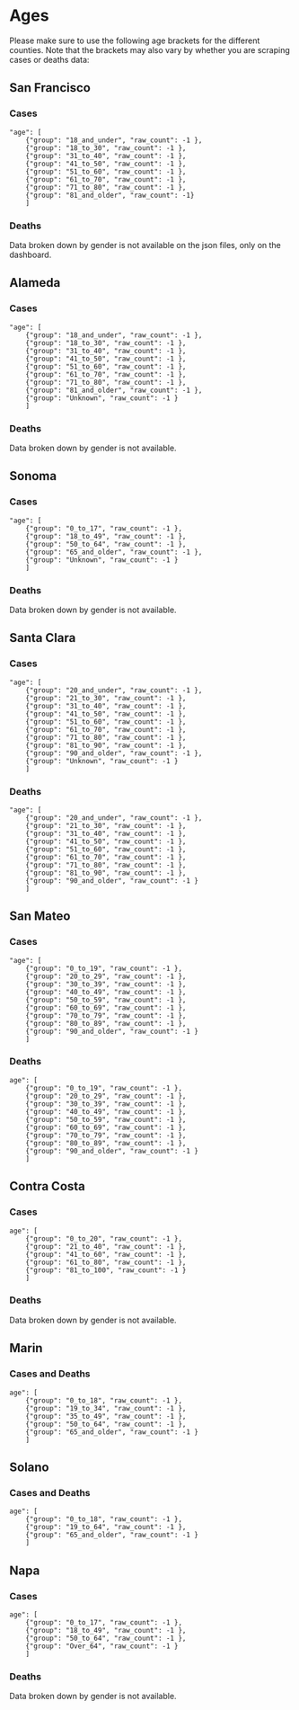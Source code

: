 # Ages

Please make sure to use the following age brackets for the different counties. Note that the brackets may also vary by whether you are scraping cases or deaths data:


## San Francisco
### Cases
	"age": [
    	{"group": "18_and_under", "raw_count": -1 },
        {"group": "18_to_30", "raw_count": -1 },
        {"group": "31_to_40", "raw_count": -1 },
        {"group": "41_to_50", "raw_count": -1 },
        {"group": "51_to_60", "raw_count": -1 },
        {"group": "61_to_70", "raw_count": -1 },
        {"group": "71_to_80", "raw_count": -1 },
        {"group": "81_and_older", "raw_count": -1}
        ]
### Deaths
Data broken down by gender is not available on the json files, only on the dashboard.


## Alameda
### Cases
	"age": [
    	{"group": "18_and_under", "raw_count": -1 },
    	{"group": "18_to_30", "raw_count": -1 },
        {"group": "31_to_40", "raw_count": -1 },
        {"group": "41_to_50", "raw_count": -1 },
        {"group": "51_to_60", "raw_count": -1 },
        {"group": "61_to_70", "raw_count": -1 },
        {"group": "71_to_80", "raw_count": -1 },
        {"group": "81_and_older", "raw_count": -1 },
        {"group": "Unknown", "raw_count": -1 }
        ]
### Deaths
Data broken down by gender is not available.


## Sonoma
### Cases
	"age": [
		{"group": "0_to_17", "raw_count": -1 },
    	{"group": "18_to_49", "raw_count": -1 },
        {"group": "50_to_64", "raw_count": -1 },
        {"group": "65_and_older", "raw_count": -1 },
        {"group": "Unknown", "raw_count": -1 }
        ]
### Deaths
Data broken down by gender is not available.


## Santa Clara
### Cases
	"age": [
		{"group": "20_and_under", "raw_count": -1 },
    	{"group": "21_to_30", "raw_count": -1 },
		{"group": "31_to_40", "raw_count": -1 },
        {"group": "41_to_50", "raw_count": -1 },
        {"group": "51_to_60", "raw_count": -1 },
        {"group": "61_to_70", "raw_count": -1 },
        {"group": "71_to_80", "raw_count": -1 },
        {"group": "81_to_90", "raw_count": -1 },
        {"group": "90_and_older", "raw_count": -1 },
        {"group": "Unknown", "raw_count": -1 }
        ]
### Deaths
	"age": [
		{"group": "20_and_under", "raw_count": -1 },
    	{"group": "21_to_30", "raw_count": -1 },
		{"group": "31_to_40", "raw_count": -1 },
        {"group": "41_to_50", "raw_count": -1 },
        {"group": "51_to_60", "raw_count": -1 },
        {"group": "61_to_70", "raw_count": -1 },
        {"group": "71_to_80", "raw_count": -1 },
        {"group": "81_to_90", "raw_count": -1 },
        {"group": "90_and_older", "raw_count": -1 }
        ]        


## San Mateo
### Cases
	"age": [
		{"group": "0_to_19", "raw_count": -1 },
    	{"group": "20_to_29", "raw_count": -1 },
		{"group": "30_to_39", "raw_count": -1 },
        {"group": "40_to_49", "raw_count": -1 },
        {"group": "50_to_59", "raw_count": -1 },
        {"group": "60_to_69", "raw_count": -1 },
        {"group": "70_to_79", "raw_count": -1 },
        {"group": "80_to_89", "raw_count": -1 },
        {"group": "90_and_older", "raw_count": -1 }
        ]  
### Deaths
	age": [
		{"group": "0_to_19", "raw_count": -1 },
    	{"group": "20_to_29", "raw_count": -1 },
		{"group": "30_to_39", "raw_count": -1 },
        {"group": "40_to_49", "raw_count": -1 },
        {"group": "50_to_59", "raw_count": -1 },
        {"group": "60_to_69", "raw_count": -1 },
        {"group": "70_to_79", "raw_count": -1 },
        {"group": "80_to_89", "raw_count": -1 },
        {"group": "90_and_older", "raw_count": -1 }
        ]  


## Contra Costa
### Cases
	age": [
		{"group": "0_to_20", "raw_count": -1 },
    	{"group": "21_to_40", "raw_count": -1 },
		{"group": "41_to_60", "raw_count": -1 },
        {"group": "61_to_80", "raw_count": -1 },
        {"group": "81_to_100", "raw_count": -1 }
    	]
### Deaths
Data broken down by gender is not available.


## Marin
### Cases and Deaths
	age": [
		{"group": "0_to_18", "raw_count": -1 },
    	{"group": "19_to_34", "raw_count": -1 },
		{"group": "35_to_49", "raw_count": -1 },
        {"group": "50_to_64", "raw_count": -1 },
        {"group": "65_and_older", "raw_count": -1 }
    	]



## Solano
### Cases and Deaths
	age": [
		{"group": "0_to_18", "raw_count": -1 },
    	{"group": "19_to_64", "raw_count": -1 },
        {"group": "65_and_older", "raw_count": -1 }
		]


## Napa
### Cases
	age": [
		{"group": "0_to_17", "raw_count": -1 },
    	{"group": "18_to_49", "raw_count": -1 },
		{"group": "50_to_64", "raw_count": -1 },
        {"group": "Over_64", "raw_count": -1 }
    	]
### Deaths
Data broken down by gender is not available.


